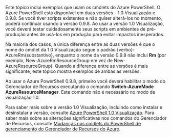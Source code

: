Este tópico inclui exemplos que usam os cmdlets do Azure PowerShell. O Azure PowerShell está disponível em duas versões - 1.0 Visualização e 0.9.8. Se você tiver scripts existentes e não quiser alterá-los no momento, poderá continuar usando a versão 0.9.8. Ao usar a versão 1.0 Visualização, você deverá testar cuidadosamente seus scripts em ambientes de pré-produção antes de usá-los em produção para evitar impactos inesperados.

Na maioria dos casos, a única diferença entre as duas versões é que o nome do cmdlet da 1.0 Visualização segue o padrão {verbo}-AzureRm{substantivo}, enquanto o nome da versão 0.9.8 não inclui **Rm** (por exemplo, New-AzureRmResourceGroup em vez de New-AzureResourceGroup). Quando a diferença entre as versões é mais significante, este tópico mostra exemplos de ambas as versões.

Ao usar o Azure PowerShell 0.9.8, primeiro você deverá habilitar o modo do Gerenciador de Recursos executando o comando **Switch-AzureMode AzureResourceManager**. Este comando não é necessário no modo de visualização 1.0.

Para saber mais sobre a versão 1.0 Visualização, incluindo como instalar e desinstalar a versão, consulte [Azure PowerShell 1.0 Visualização](https://azure.microsoft.com/blog/azps-1-0-pre/). Para saber mais sobre as alterações significativas nos comandos do Gerenciador de Recursos, consulte [Mudanças nos cmdlets do PowerShell de gerenciamento do Gerenciador de Recursos do Azure](../articles/powershell-preview-resource-manager-changes.md).

<!---HONumber=Oct15_HO4-->